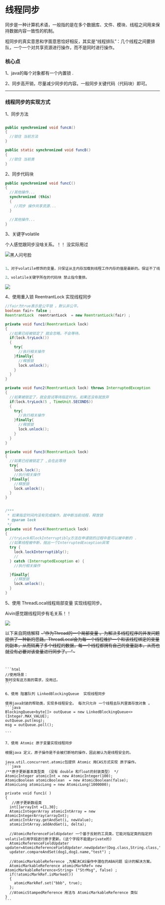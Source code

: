 # 线程同步

同步是一种计算机术语，一般指的是在多个数据库、文件、模块、线程之间用来保持数据内容一致性的机制。


程同步的真实意思和字面意思恰好相反，其实是“线程排队”：几个线程之间要排队，一个一个对共享资源进行操作，而不是同时进行操作。


### 核心点

1、java的每个对象都有一个内置锁 .

2、同步高开销，尽量减少同步的内容。一般同步关键代码（代码块）即可。


---
### 线程同步的实现方式

1、同步方法
```java

public synchronized void funcA()
{
  //锁住 当前方法
}

public static synchronized void funcB()
{
  //锁住 当前类
}
```

2、同步代码块
```java
public synchronized void funcC()
{
  //其他操作...
  synchronized (this)
  {
    //同步 操作共享资源...
  }

  //其他操作...
}
```


3、关键字volatile

个人感觉跟同步没啥关系。！！ 没实际用过

![黑人问号脸](https://gitee.com/hnyer/filesOfGitbook/raw/master/files/201801251031_osChina_黑人问号脸.png)
```java

1、对于volatile修饰的变量，只保证从主内存加载到线程工作内存的值是最新的。保证不了线程安全 。

2、volatile关键字所在的代码块 禁止指令重排。


```
![](https://gitee.com/hnyer/filesOfGitbook/raw/master/files/201801241435_osChina_线程内存和主内存.jpg)


4、使用重入锁 ReentrantLock 实现线程同步
```java
//fair为true表示是公平锁 。默认非公平。
boolean fair= false ;
ReentrantLock  reentrantLock  = new ReentrantLock(fair) ;

private void func1(ReentrantLock lock)
{
  //如果已经被锁定了 就会忽略。不会等待。
  if(lock.tryLock())
  {
    try{
      //执行相关操作
    }finally{
      //释放锁
      lock.unlock();
    }
  }
}

private void func2(ReentrantLock lock) throws InterruptedException
{
  //如果被锁定了，就会尝试等待指定时长。如果还没有就放弃
  if(lock.tryLock(5 , TimeUnit.SECONDS))
  {
    try{
      //执行相关操作
    }finally{
      //释放锁
      lock.unlock();
    }
  }
}

private void func3(ReentrantLock lock)
{
  //如果已经被锁定了 ,会在此等待
  try{
    lock.lock();
    //执行相关操作
  }finally{
    //释放锁
    lock.unlock();
  }
}


/***
 * 如果指定时间内没有完成操作。就中断当前线程，释放锁
 * @param lock
 */
private void func4(ReentrantLock lock)
{
  //tryLock和lockInterruptibly方法在申请锁的过程中是可以被中断的 .
  //如果线程被中断，抛出一个InterruptedException异常
  try {
    lock.lockInterruptibly();
    //
  } catch (InterruptedException e) {
    //执行相关操作

  }finally{
    //释放锁
    lock.unlock();
  }
}
```

5、使用 ThreadLocal线程局部变量 实现线程同步。

Aivin感觉跟线程同步有毛关系！！

![](https://gitee.com/hnyer/filesOfGitbook/raw/master/files/201801251031_osChina_黑人问号脸.png)

以下来自网络解释  ~~~“作为Thread的一个局部变量 。为解决多线程程序的并发问题提供了一种新的思路。ThreadLocal会为每一个线程维护一个和该线程绑定的变量的副本，从而隔离了多个线程的数据，每一个线程都拥有自己的变量副本，从而也就没有必要对该变量进行同步了。  ”~~~

~~~通俗的解释，threadlocal就跟自助餐的餐盘一样，外面一堆人排队，进去的一人一个餐盘，装一堆，再慢慢消化，有这个场景的应该都可以用~~~


```html
//使用场景：
暂时没有这方面的需求，没用过。
```

6、使用 阻塞队列 LinkedBlockingQueue  实现线程同步

使用java封装的帮助类，实现多线程安全。 每次只允许 一个线程去队列里面存放对象 。
```java
BlockingQueue<byte[]> outQueue = new LinkedBlockingQueue<>(Integer.MAX_VALUE);
outQueue.put(msg);
msg = outQueue.poll();

```

7、使用 Atomic 原子变量实现线程同步

根据java 定义，原子操作是不会被打断地的操作，因此被认为是线程安全的。

java.util.concurrent.atomic包提供 Atomic 用CAS方式实现 原子操作。
```java
/**原子更新基本类型类 （没有 double 和float的封装类型） */
AtomicInteger atomicInt = new AtomicInteger(100);
AtomicBoolean atomicBoolean  = new AtomicBoolean(false);
AtomicLong atomicLong = new AtomicLong(1000000);

private void func1( )
{
   //原子更新数组类
  int[]arrayInt ={1,30};
  AtomicIntegerArray atomicIntArray = new AtomicIntegerArray(arrayInt);
  atomicIntArray.getAndSet(i, newValue);
  atomicIntArray.addAndGet(i, delta);

  //AtomicReferenceFieldUpdater 一个基于反射的工具类，它能对指定类的指定的volatile引用字段进行原子更新。(这个字段不能是private的)
  AtomicReferenceFieldUpdater  updater=AtomicReferenceFieldUpdater.newUpdater(Dog.class,String.class,"name");  
  updater.compareAndSet(dog1,dog1.name,"test") ;  

  //AtomicMarkableReference ,为解决CAS操作中潜在的ABA问题 设计的解决方案。
  AtomicMarkableReference atomicMarkRef= new AtomicMarkableReference<String> ("StrMsg", false) ;
  if(!atomicMarkRef.isMarked())
  {
    atomicMarkRef.set("bbb", true);
  };
  //AtomicStampedReference 用法与 AtomicMarkableReference 类似
}
```
